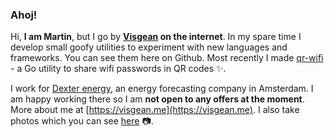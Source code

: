 ### Ahoj!

Hi, **I am Martin**, but I go by **[Visgean](https://visgean.me) on the internet**. In my spare time I develop small goofy utilities to experiment with new languages and frameworks. You can see them here on Github. Most recently I made [qr-wifi](https://github.com/Visgean/qr-wifi) - a Go utility to share wifi passwords in QR codes ✨. 

I work for [Dexter energy](https://dexterenergy.ai/), an energy forecasting company in Amsterdam. I am happy working there so I am **not open to any offers at the moment**. More about me at [https://visgean.me](https://visgean.me). I also take photos which you can see [here](https://tintinburgh.com/) 📷. 


